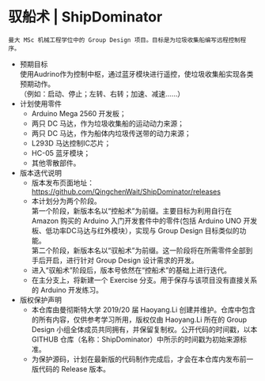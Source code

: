 # 驭船术 | ShipDominator
    曼大 MSc 机械工程学位中的 Group Design 项目。目标是为垃圾收集船编写远程控制程序。
- 预期目标 <br/>
使用Audrino作为控制中枢，通过蓝牙模块进行遥控，使垃圾收集船实现各类预期动作。<br/>
（例如：启动、停止；左转、右转；加速、减速......）
- 计划使用零件 <br/>
  - Arduino Mega 2560 开发板；
  - 两只 DC 马达，作为垃圾收集船的运动动力来源；
  - 两只 DC 马达，作为船体内垃圾传送带的动力来源；
  - L293D 马达控制IC芯片；
  - HC-05 蓝牙模块；
  - 其他零散部件。
- 版本迭代说明
  - 版本发布页面地址： https://github.com/QingchenWait/ShipDominator/releases
  - 本计划分为两个阶段。<br/>
  第一个阶段，新版本名以“控船术”为前缀。主要目标为利用自行在 Amazon 购买的 Arduino 入门开发套件中的零件(包括 Arduino UNO 开发板、低功率DC马达与红外模块），实现与 Group Design 目标类似的功能。<br/>
  第二个阶段，新版本名以“驭船术”为前缀。这一阶段将在所需零件全部到手后开启，进行针对 Group Design 设计需求的开发。<br/>
  - 进入“驭船术”阶段后，版本号依然在“控船术”的基础上进行迭代。
  - 在主分支上，将新建一个 Exercise 分支。用于保存与该项目没有直接关系的 Arduino 开发练习。
- 版权保护声明<br/>
  - 本仓库由曼彻斯特大学 2019/20 届 Haoyang.Li 创建并维护。仓库中包含的所有内容，仅供参考学习所用，版权仅由 Haoyang.Li 所在的 Group Design 小组全体成员共同拥有，并保留复制权。公开代码的时间戳，以本 GITHUB 仓库（名称：ShipDominator）中所示的时间戳为初始来源标准。<br/>
  - 为保护源码，计划在最新版的代码制作完成后，才会在本仓库内发布前一版代码的 Release 版本。
